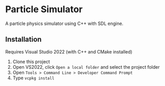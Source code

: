# Particle Simulator

A particle physics simulator using C++ with SDL engine.

## Installation

Requires Visual Studio 2022 (with C++ and CMake installed)

1. Clone this project
2. Open VS2022, click `Open a local folder` and select the project folder
3. Open `Tools > Command Line > Developer Command Prompt`
4. Type `vcpkg install`
